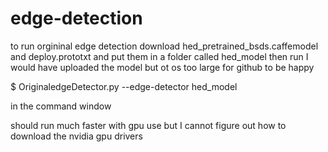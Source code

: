 # edge-detection
to run orgininal edge detection download hed_pretrained_bsds.caffemodel and deploy.prototxt and put them in a 
folder called hed_model
then run 
I would have uploaded the model but ot os too large for github to be happy

$ OriginaledgeDetector.py --edge-detector hed_model

in the command window

should run much faster with gpu use but I cannot figure out how to download the nvidia gpu drivers
